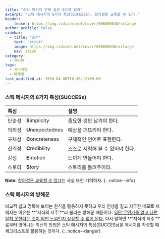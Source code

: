 ```yaml
---
title: "스틱 메시지 안에 숨은 6가지 법칙"
excerpt: "스틱 메시지의 6가지 특성(SUCCESs), 창의성은 교육할 수 있다."
header:
    teaser: https://img.ridicdn.net/cover/606000040/xxlarge
author_profile: false
sidebar:
  - title: "스틱"
    text: "stick"
    image: https://img.ridicdn.net/cover/606000040/xxlarge
    nav: stick
category:
  - 책리뷰
tags:
  - 자기계발
  - 마케팅
last_modified_at: 2020-04-06T16:36:12+09:00
---
```


### <i class="fas fa-clipboard-check"></i> 스틱 메시지의 6가지 특성(SUCCESs)

| 특성   |                   | 설명                             |
| :----- | ----------------- | :------------------------------- |
| 단순성 | **S**implicity    | 중요한 것만 남겨야 한다.         |
| 의외성 | **U**nexpectednes | 예상을 깨뜨려야 한다.            |
| 구체성 | **C**oncreteness  | 구체적인 언어로 표현한다.        |
| 신뢰성 | **C**redibility   | 스스로 시험해 볼 수 있어야 한다. |
| 감성   | **E**motion       | 느끼게 만들어야 한다.            |
| 스토리 | **S**tory         | 스토리를 들려주어라.             |

 **Note:** [창의성은 교육할 수 있다](#)는 사실 또한 기억하자.
{: .notice--info}

### 스틱 메시지의 방해꾼

비교적 쉽고 명확해 보이는 원칙을 활용하지 못하고 우리 인생을 길고 지루한 메모로 채워지는 이유는 **'지식의 저주'**라 불리는 방해꾼 때문이다. [일단 무언가를 알고 나면 알지 못한다는 것이 어떤 느낌인지 상상할 수 없게 된다.](#) 다시 말하면 **'지식의 저주'**로부터 벗어나는 최선의 방법은 스틱 메시지의 특성(SUCCESs)을 메시지를 작성할 때 체크리스트로 활용하는 것이다.
{: .notice--danger}